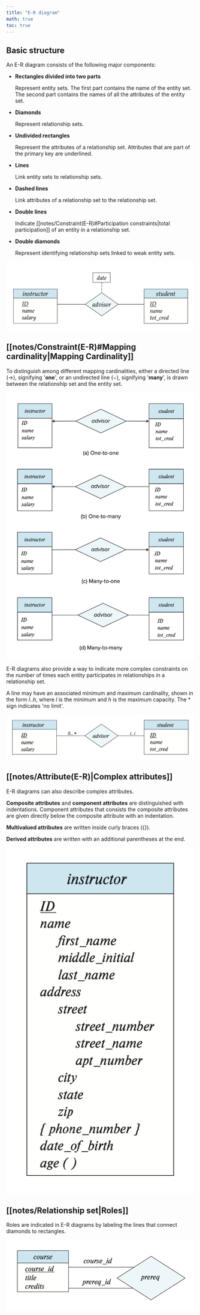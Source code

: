 ```yaml
---
title: "E-R diagram"
math: true
toc: true
---
```


## Basic structure

An E-R diagram consists of the following major components:

- **Rectangles divided into two parts**

    Represent entity sets. The first part contains the name of the entity set. The second part contains the names of all the attributes of the entity set.

- **Diamonds**

    Represent relationship sets.

- **Undivided rectangles**

    Represent the attributes of a relationship set. Attributes that are part of the primary key are underlined.

- **Lines**
  
    Link entity sets to relationship sets.

- **Dashed lines**

    Link attributes of a relationship set to the relationship set.

- **Double lines**

    Indicate [[notes/Constraint(E-R)#Participation constraints|total participation]] of an entity in a relationship set.

- **Double diamonds**

    Represent identifying relationship sets linked to weak entity sets.

![er-diagram-basics](notes/images/er-diagram-basics.png)

## [[notes/Constraint(E-R)#Mapping cardinality|Mapping Cardinality]]

To distinguish among different mapping cardinalities, either a directed line $(\rightarrow)$, signifying '**one**', or an undirected line $(-)$, signifying '**many**', is drawn between the relationship set and the entity set.

![er-diagram-mapping-cardinality](notes/images/er-diagram-mapping-cardinality.png)

E-R diagrams also provide a way to indicate more complex constraints on the number of times each entity participates in relationships in a relationship set.

A line may have an associated minimum and maximum cardinality, shown in the form $l..h$, where $l$ is the minimum and $h$ is the maximum capacity. The $*$ sign indicates 'no limit'.

![er-diagram-complex-cardinality](notes/images/er-diagram-complex-cardinality.png)

## [[notes/Attribute(E-R)|Complex attributes]]

E-R diagrams can also describe complex attributes.

**Composite attributes** and **component attributes** are distinguished with indentations. Component attributes that consists the composite attributes are given directly below the composite attribute with an indentation.

**Multivalued attributes** are written inside curly braces $(\{\})$.

**Derived attributes** are written with an additional parentheses at the end.

![er-diagram-complex-attributes](notes/images/er-diagram-complex-attributes.png)

## [[notes/Relationship set|Roles]]

Roles are indicated in E-R diagrams by labeling the lines that connect diamonds to rectangles.

![er-diagram-roles](notes/images/er-diagram-roles.png)